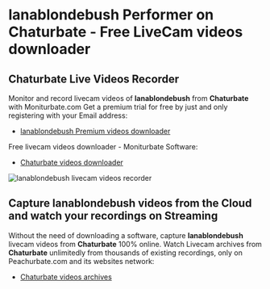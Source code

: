# lanablondebush Performer on Chaturbate - Free LiveCam videos downloader

## Chaturbate Live Videos Recorder

Monitor and record livecam videos of **lanablondebush** from **Chaturbate** with Moniturbate.com
Get a premium trial for free by just and only registering with your Email address:
* [lanablondebush Premium videos downloader](https://moniturbate.com/request-demo-licence-key.html)

Free livecam videos downloader - Moniturbate Software:
* [Chaturbate videos downloader](https://moniturbate.com/moniturbate-download-software.html)

![lanablondebush livecam videos recorder](https://peachurnet.com/templates/moniturbate-software.png)


## Capture lanablondebush videos from the Cloud and watch your recordings on Streaming

Without the need of downloading a software, capture **lanablondebush** livecam videos from **Chaturbate** 100% online.
Watch Livecam archives from **Chaturbate** unlimitedly from thousands of existing recordings, only on Peachurbate.com and its websites network:
* [Chaturbate videos archives](https://peachurnet.com/)